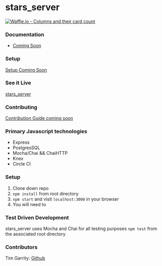 # stars_server

[![Waffle.io - Columns and their card count](https://badge.waffle.io/Salamandastron1/stars_server.svg?columns=all)](https://waffle.io/Salamandastron1/stars_server)

### Documentation

* [Coming Soon]()

### Setup

[Setup Coming Soon]()

### See it Live
[stars_server]()

### Contributing
[Contribution Guide coming soon]()

### Primary Javascript technologies
* Express
* PostgresSQL
* Mocha/Chai && ChaiHTTP
* Knex
* Circle CI

### Setup

1. Clone down repo
2. `npm install` from root directory
3. `npm start` and visit `localhost:3000` in your browser
4. You will need to 

### Test Driven Development

stars_server uses Mocha and Chai for all testing purposes
`npm test` from the associated root directory

### Contributors

Tim Garrity: [Github](https://github.com/Salamandastron1)<br>
